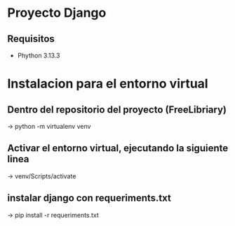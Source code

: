 # Proyecto Django

## Requisitos

- Phython 3.13.3

# Instalacion para el entorno virtual

## Dentro del repositorio del proyecto (FreeLibriary)

-> python -m virtualenv venv

## Activar el entorno virtual, ejecutando la siguiente linea

-> venv/Scripts/activate

## instalar django con requeriments.txt

-> pip install -r requeriments.txt